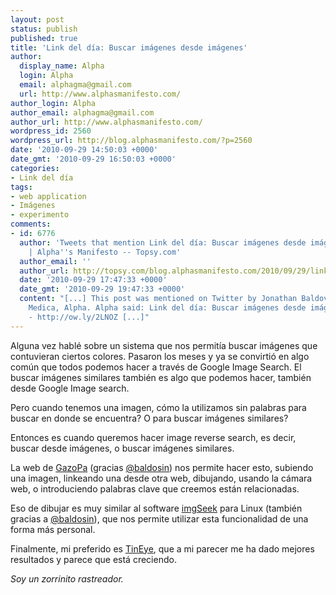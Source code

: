```yaml
---
layout: post
status: publish
published: true
title: 'Link del día: Buscar imágenes desde imágenes'
author:
  display_name: Alpha
  login: Alpha
  email: alphagma@gmail.com
  url: http://www.alphasmanifesto.com/
author_login: Alpha
author_email: alphagma@gmail.com
author_url: http://www.alphasmanifesto.com/
wordpress_id: 2560
wordpress_url: http://blog.alphasmanifesto.com/?p=2560
date: '2010-09-29 14:50:03 +0000'
date_gmt: '2010-09-29 16:50:03 +0000'
categories:
- Link del día
tags:
- web application
- Imágenes
- experimento
comments:
- id: 6776
  author: 'Tweets that mention Link del día: Buscar imágenes desde imágenes
    | Alpha''s Manifesto -- Topsy.com'
  author_email: ''
  author_url: http://topsy.com/blog.alphasmanifesto.com/2010/09/29/link-del-dia-buscar-imagenes-desde-imagenes/?utm_source=pingback&amp;utm_campaign=L2
  date: '2010-09-29 17:47:33 +0000'
  date_gmt: '2010-09-29 19:47:33 +0000'
  content: "[...] This post was mentioned on Twitter by Jonathan Baldovino and Nancy
    Medica, Alpha. Alpha said: Link del día: Buscar imágenes desde imágenes
    - http://ow.ly/2LNOZ [...]"
---
```


Alguna vez hablé sobre un sistema que nos permitía buscar imágenes que contuvieran ciertos colores. Pasaron los meses y ya se convirtió en algo común que todos podemos hacer a través de Google Image Search. El buscar imágenes similares también es algo que podemos hacer, también desde Google Image search.

Pero cuando tenemos una imagen, cómo la utilizamos sin palabras para buscar en donde se encuentra? O para buscar imágenes similares?

Entonces es cuando queremos hacer image reverse search, es decir, buscar desde imágenes, o buscar imágenes similares.

La web de [GazoPa](http://www.gazopa.com/) (gracias [@baldosin](http://www.twitter.com/baldosin)) nos permite hacer esto, subiendo una imagen, linkeando una desde otra web, dibujando, usando la cámara web, o introduciendo palabras clave que creemos están relacionadas.

Eso de dibujar es muy similar al software [imgSeek](http://www.imgseek.net/) para Linux (también gracias a [@baldosin](http://www.twitter.com/baldosin)), que nos permite utilizar esta funcionalidad de una forma más personal.

Finalmente, mi preferido es [TinEye](http://www.tineye.com/), que a mi parecer me ha dado mejores resultados y parece que está creciendo.

_Soy un zorrinito rastreador._
